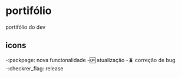 # portifólio
portifólio do dev

## icons

-:packpage: nova funcionalidade
-:up: atualização
-:beetle: correção de bug
-:checkrer_flag: release
